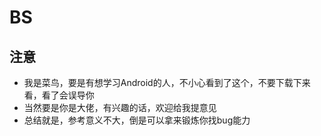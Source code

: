 # BS
## 注意
* 我是菜鸟，要是有想学习Android的人，不小心看到了这个，不要下载下来看，看了会误导你
* 当然要是你是大佬，有兴趣的话，欢迎给我提意见
* 总结就是，参考意义不大，倒是可以拿来锻炼你找bug能力
